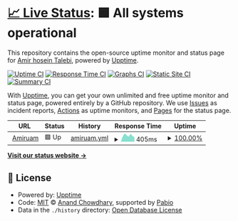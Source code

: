 # [📈 Live Status](https://phantomboy0.github.io/website-upptime): <!--live status--> **🟩 All systems operational**

This repository contains the open-source uptime monitor and status page for [Amir hosein Talebi](https://amiruam.ir), powered by [Upptime](https://github.com/upptime/upptime).

[![Uptime CI](https://github.com/phantomboy0/website-upptime/workflows/Uptime%20CI/badge.svg)](https://github.com/phantomboy0/website-upptime/actions?query=workflow%3A%22Uptime+CI%22)
[![Response Time CI](https://github.com/phantomboy0/website-upptime/workflows/Response%20Time%20CI/badge.svg)](https://github.com/phantomboy0/website-upptime/actions?query=workflow%3A%22Response+Time+CI%22)
[![Graphs CI](https://github.com/phantomboy0/website-upptime/workflows/Graphs%20CI/badge.svg)](https://github.com/phantomboy0/website-upptime/actions?query=workflow%3A%22Graphs+CI%22)
[![Static Site CI](https://github.com/phantomboy0/website-upptime/workflows/Static%20Site%20CI/badge.svg)](https://github.com/phantomboy0/website-upptime/actions?query=workflow%3A%22Static+Site+CI%22)
[![Summary CI](https://github.com/phantomboy0/website-upptime/workflows/Summary%20CI/badge.svg)](https://github.com/phantomboy0/website-upptime/actions?query=workflow%3A%22Summary+CI%22)

With [Upptime](https://upptime.js.org), you can get your own unlimited and free uptime monitor and status page, powered entirely by a GitHub repository. We use [Issues](https://github.com/phantomboy0/website-upptime/issues) as incident reports, [Actions](https://github.com/phantomboy0/website-upptime/actions) as uptime monitors, and [Pages](https://phantomboy0.github.io/website-upptime) for the status page.

<!--start: status pages-->
<!-- This summary is generated by Upptime (https://github.com/upptime/upptime) -->
<!-- Do not edit this manually, your changes will be overwritten -->
<!-- prettier-ignore -->
| URL | Status | History | Response Time | Uptime |
| --- | ------ | ------- | ------------- | ------ |
| <img alt="" src="https://icons.duckduckgo.com/ip3/amiruam.ir.ico" height="13"> [Amiruam](https://amiruam.ir) | 🟩 Up | [amiruam.yml](https://github.com/phantomboy0/website-upptime/commits/HEAD/history/amiruam.yml) | <details><summary><img alt="Response time graph" src="./graphs/amiruam/response-time-week.png" height="20"> 405ms</summary><br><a href="https://phantomboy0.github.io/website-upptime/history/amiruam"><img alt="Response time 365" src="https://img.shields.io/endpoint?url=https%3A%2F%2Fraw.githubusercontent.com%2Fphantomboy0%2Fwebsite-upptime%2FHEAD%2Fapi%2Famiruam%2Fresponse-time.json"></a><br><a href="https://phantomboy0.github.io/website-upptime/history/amiruam"><img alt="24-hour response time 301" src="https://img.shields.io/endpoint?url=https%3A%2F%2Fraw.githubusercontent.com%2Fphantomboy0%2Fwebsite-upptime%2FHEAD%2Fapi%2Famiruam%2Fresponse-time-day.json"></a><br><a href="https://phantomboy0.github.io/website-upptime/history/amiruam"><img alt="7-day response time 405" src="https://img.shields.io/endpoint?url=https%3A%2F%2Fraw.githubusercontent.com%2Fphantomboy0%2Fwebsite-upptime%2FHEAD%2Fapi%2Famiruam%2Fresponse-time-week.json"></a><br><a href="https://phantomboy0.github.io/website-upptime/history/amiruam"><img alt="30-day response time 406" src="https://img.shields.io/endpoint?url=https%3A%2F%2Fraw.githubusercontent.com%2Fphantomboy0%2Fwebsite-upptime%2FHEAD%2Fapi%2Famiruam%2Fresponse-time-month.json"></a><br><a href="https://phantomboy0.github.io/website-upptime/history/amiruam"><img alt="1-year response time 365" src="https://img.shields.io/endpoint?url=https%3A%2F%2Fraw.githubusercontent.com%2Fphantomboy0%2Fwebsite-upptime%2FHEAD%2Fapi%2Famiruam%2Fresponse-time-year.json"></a></details> | <details><summary><a href="https://phantomboy0.github.io/website-upptime/history/amiruam">100.00%</a></summary><a href="https://phantomboy0.github.io/website-upptime/history/amiruam"><img alt="All-time uptime 100.00%" src="https://img.shields.io/endpoint?url=https%3A%2F%2Fraw.githubusercontent.com%2Fphantomboy0%2Fwebsite-upptime%2FHEAD%2Fapi%2Famiruam%2Fuptime.json"></a><br><a href="https://phantomboy0.github.io/website-upptime/history/amiruam"><img alt="24-hour uptime 100.00%" src="https://img.shields.io/endpoint?url=https%3A%2F%2Fraw.githubusercontent.com%2Fphantomboy0%2Fwebsite-upptime%2FHEAD%2Fapi%2Famiruam%2Fuptime-day.json"></a><br><a href="https://phantomboy0.github.io/website-upptime/history/amiruam"><img alt="7-day uptime 100.00%" src="https://img.shields.io/endpoint?url=https%3A%2F%2Fraw.githubusercontent.com%2Fphantomboy0%2Fwebsite-upptime%2FHEAD%2Fapi%2Famiruam%2Fuptime-week.json"></a><br><a href="https://phantomboy0.github.io/website-upptime/history/amiruam"><img alt="30-day uptime 100.00%" src="https://img.shields.io/endpoint?url=https%3A%2F%2Fraw.githubusercontent.com%2Fphantomboy0%2Fwebsite-upptime%2FHEAD%2Fapi%2Famiruam%2Fuptime-month.json"></a><br><a href="https://phantomboy0.github.io/website-upptime/history/amiruam"><img alt="1-year uptime 100.00%" src="https://img.shields.io/endpoint?url=https%3A%2F%2Fraw.githubusercontent.com%2Fphantomboy0%2Fwebsite-upptime%2FHEAD%2Fapi%2Famiruam%2Fuptime-year.json"></a></details>

<!--end: status pages-->

[**Visit our status website →**](https://phantomboy0.github.io/website-upptime)

## 📄 License

- Powered by: [Upptime](https://github.com/upptime/upptime)
- Code: [MIT](./LICENSE) © [Anand Chowdhary](https://anandchowdhary.com), supported by [Pabio](https://pabio.com)
- Data in the `./history` directory: [Open Database License](https://opendatacommons.org/licenses/odbl/1-0/)
